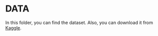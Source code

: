 # DATA

In this folder, you can find the dataset. Also, you can download it from [Kaggle](https://www.kaggle.com/datasets/sayeemmohammed/anemia-detection/data).

